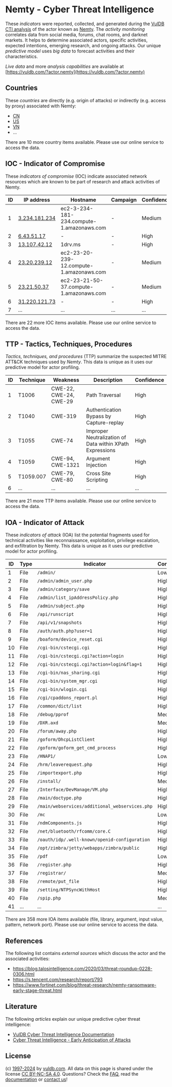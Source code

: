 # Nemty - Cyber Threat Intelligence

These _indicators_ were reported, collected, and generated during the [VulDB CTI analysis](https://vuldb.com/?kb.cti) of the actor known as [Nemty](https://vuldb.com/?actor.nemty). The _activity monitoring_ correlates data from social media, forums, chat rooms, and darknet markets. It helps to determine associated actors, specific activities, expected intentions, emerging research, and ongoing attacks. Our unique _predictive model_ uses _big data_ to forecast activities and their characteristics.

_Live data_ and more _analysis capabilities_ are available at [https://vuldb.com/?actor.nemty](https://vuldb.com/?actor.nemty)

## Countries

These _countries_ are directly (e.g. origin of attacks) or indirectly (e.g. access by proxy) associated with Nemty:

* [CN](https://vuldb.com/?country.cn)
* [US](https://vuldb.com/?country.us)
* [VN](https://vuldb.com/?country.vn)
* ...

There are 10 more country items available. Please use our online service to access the data.

## IOC - Indicator of Compromise

These _indicators of compromise_ (IOC) indicate associated network resources which are known to be part of research and attack activities of Nemty.

ID | IP address | Hostname | Campaign | Confidence
-- | ---------- | -------- | -------- | ----------
1 | [3.234.181.234](https://vuldb.com/?ip.3.234.181.234) | ec2-3-234-181-234.compute-1.amazonaws.com | - | Medium
2 | [6.43.51.17](https://vuldb.com/?ip.6.43.51.17) | - | - | High
3 | [13.107.42.12](https://vuldb.com/?ip.13.107.42.12) | 1drv.ms | - | High
4 | [23.20.239.12](https://vuldb.com/?ip.23.20.239.12) | ec2-23-20-239-12.compute-1.amazonaws.com | - | Medium
5 | [23.21.50.37](https://vuldb.com/?ip.23.21.50.37) | ec2-23-21-50-37.compute-1.amazonaws.com | - | Medium
6 | [31.220.121.73](https://vuldb.com/?ip.31.220.121.73) | - | - | High
7 | ... | ... | ... | ...

There are 22 more IOC items available. Please use our online service to access the data.

## TTP - Tactics, Techniques, Procedures

_Tactics, techniques, and procedures_ (TTP) summarize the suspected MITRE ATT&CK techniques used by _Nemty_. This data is unique as it uses our predictive model for actor profiling.

ID | Technique | Weakness | Description | Confidence
-- | --------- | -------- | ----------- | ----------
1 | T1006 | CWE-22, CWE-24, CWE-29 | Path Traversal | High
2 | T1040 | CWE-319 | Authentication Bypass by Capture-replay | High
3 | T1055 | CWE-74 | Improper Neutralization of Data within XPath Expressions | High
4 | T1059 | CWE-94, CWE-1321 | Argument Injection | High
5 | T1059.007 | CWE-79, CWE-80 | Cross Site Scripting | High
6 | ... | ... | ... | ...

There are 21 more TTP items available. Please use our online service to access the data.

## IOA - Indicator of Attack

These _indicators of attack_ (IOA) list the potential fragments used for technical activities like reconnaissance, exploitation, privilege escalation, and exfiltration by Nemty. This data is unique as it uses our predictive model for actor profiling.

ID | Type | Indicator | Confidence
-- | ---- | --------- | ----------
1 | File | `/admin/` | Low
2 | File | `/admin/admin_user.php` | High
3 | File | `/admin/category/save` | High
4 | File | `/admin/list_ipAddressPolicy.php` | High
5 | File | `/admin/subject.php` | High
6 | File | `/api/runscript` | High
7 | File | `/api/v1/snapshots` | High
8 | File | `/auth/auth.php?user=1` | High
9 | File | `/boaform/device_reset.cgi` | High
10 | File | `/cgi-bin/cstecgi.cgi` | High
11 | File | `/cgi-bin/cstecgi.cgi?action=login` | High
12 | File | `/cgi-bin/cstecgi.cgi?action=login&flag=1` | High
13 | File | `/cgi-bin/nas_sharing.cgi` | High
14 | File | `/cgi-bin/system_mgr.cgi` | High
15 | File | `/cgi-bin/wlogin.cgi` | High
16 | File | `/cgi/cpaddons_report.pl` | High
17 | File | `/common/dict/list` | High
18 | File | `/debug/pprof` | Medium
19 | File | `/DXR.axd` | Medium
20 | File | `/forum/away.php` | High
21 | File | `/goform/DhcpListClient` | High
22 | File | `/goform/goform_get_cmd_process` | High
23 | File | `/HNAP1/` | Low
24 | File | `/hrm/leaverequest.php` | High
25 | File | `/importexport.php` | High
26 | File | `/install/` | Medium
27 | File | `/Interface/DevManage/VM.php` | High
28 | File | `/main/doctype.php` | High
29 | File | `/main/webservices/additional_webservices.php` | High
30 | File | `/mc` | Low
31 | File | `/ndmComponents.js` | High
32 | File | `/net/bluetooth/rfcomm/core.C` | High
33 | File | `/oauth/idp/.well-known/openid-configuration` | High
34 | File | `/opt/zimbra/jetty/webapps/zimbra/public` | High
35 | File | `/pdf` | Low
36 | File | `/register.php` | High
37 | File | `/registrar/` | Medium
38 | File | `/remote/put_file` | High
39 | File | `/setting/NTPSyncWithHost` | High
40 | File | `/spip.php` | Medium
41 | ... | ... | ...

There are 358 more IOA items available (file, library, argument, input value, pattern, network port). Please use our online service to access the data.

## References

The following list contains _external sources_ which discuss the actor and the associated activities:

* https://blog.talosintelligence.com/2020/03/threat-roundup-0228-0306.html
* https://s.tencent.com/research/report/793
* https://www.fortinet.com/blog/threat-research/nemty-ransomware-early-stage-threat.html

## Literature

The following _articles_ explain our unique predictive cyber threat intelligence:

* [VulDB Cyber Threat Intelligence Documentation](https://vuldb.com/?kb.cti)
* [Cyber Threat Intelligence - Early Anticipation of Attacks](https://www.scip.ch/en/?labs.20201022)

## License

(c) [1997-2024](https://vuldb.com/?kb.changelog) by [vuldb.com](https://vuldb.com/?kb.about). All data on this page is shared under the license [CC BY-NC-SA 4.0](https://creativecommons.org/licenses/by-nc-sa/4.0/). Questions? Check the [FAQ](https://vuldb.com/?kb.faq), read the [documentation](https://vuldb.com/?kb) or [contact us](https://vuldb.com/?contact)!
